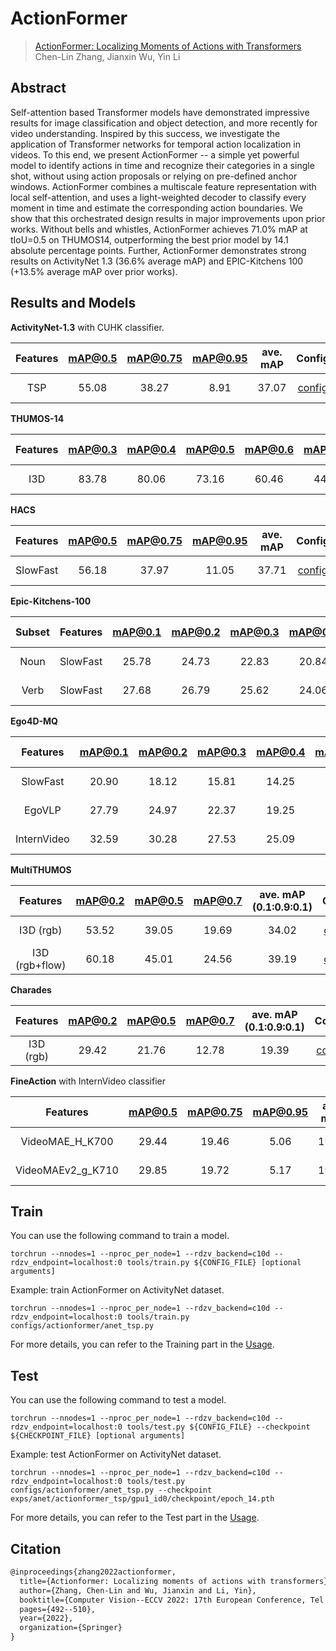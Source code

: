 # ActionFormer

> [ActionFormer: Localizing Moments of Actions with Transformers](https://arxiv.org/abs/2202.07925)  
> Chen-Lin Zhang, Jianxin Wu, Yin Li

<!-- [ALGORITHM] -->

## Abstract

Self-attention based Transformer models have demonstrated impressive results for image classification and object detection, and more recently for video understanding. Inspired by this success, we investigate the application of Transformer networks for temporal action localization in videos. To this end, we present ActionFormer -- a simple yet powerful model to identify actions in time and recognize their categories in a single shot, without using action proposals or relying on pre-defined anchor windows. ActionFormer combines a multiscale feature representation with local self-attention, and uses a light-weighted decoder to classify every moment in time and estimate the corresponding action boundaries. We show that this orchestrated design results in major improvements upon prior works. Without bells and whistles, ActionFormer achieves 71.0% mAP at tIoU=0.5 on THUMOS14, outperforming the best prior model by 14.1 absolute percentage points. Further, ActionFormer demonstrates strong results on ActivityNet 1.3 (36.6% average mAP) and EPIC-Kitchens 100 (+13.5% average mAP over prior works).

## Results and Models

**ActivityNet-1.3** with CUHK classifier.

| Features | mAP@0.5 | mAP@0.75 | mAP@0.95 | ave. mAP |        Config         |                                                                                          Download                                                                                          |
| :------: | :-----: | :------: | :------: | :------: | :-------------------: | :----------------------------------------------------------------------------------------------------------------------------------------------------------------------------------------: |
|   TSP    |  55.08  |  38.27   |   8.91   |  37.07   | [config](anet_tsp.py) | [model](https://drive.google.com/file/d/1loC72F4U79jWfoRL9SB2rdk3xykBKqHN/view?usp=sharing)   \| [log](https://drive.google.com/file/d/1YveGerbI1es51t2Ii7WZDgPlJy3lGBLf/view?usp=sharing) |

**THUMOS-14**

| Features | mAP@0.3 | mAP@0.4 | mAP@0.5 | mAP@0.6 | mAP@0.7 | ave. mAP |         Config          |                                                                                          Download                                                                                          |
| :------: | :-----: | :-----: | :-----: | :-----: | :-----: | :------: | :---------------------: | :----------------------------------------------------------------------------------------------------------------------------------------------------------------------------------------: |
|   I3D    |  83.78  |  80.06  |  73.16  |  60.46  |  44.72  |  68.44   | [config](thumos_i3d.py) | [model](https://drive.google.com/file/d/17oP-fMOjw6wwnaQWTlikWwoZoSkiIFkt/view?usp=sharing)   \| [log](https://drive.google.com/file/d/1WJe98mKoXaP2X9Th-gKC8rw0JeKxfJkq/view?usp=sharing) |

**HACS**

| Features | mAP@0.5 | mAP@0.75 | mAP@0.95 | ave. mAP |           Config           |                                                                                          Download                                                                                          |
| :------: | :-----: | :------: | :------: | :------: | :------------------------: | :----------------------------------------------------------------------------------------------------------------------------------------------------------------------------------------: |
| SlowFast |  56.18  |  37.97   |  11.05   |  37.71   | [config](hacs_slowfast.py) | [model](https://drive.google.com/file/d/1IdxR5lyfXzk5wjl-8YDcH0Nw2BEDwzWz/view?usp=sharing)   \| [log](https://drive.google.com/file/d/1Eu2O9IKuR8XLeZ37OxCq7NjSUKPE-3Zw/view?usp=sharing) |

**Epic-Kitchens-100**

| Subset | Features | mAP@0.1 | mAP@0.2 | mAP@0.3 | mAP@0.4 | mAP@0.5 | ave. mAP |                  Config                  |                                                                                          Download                                                                                          |
| :----: | :------: | :-----: | :-----: | :-----: | :-----: | :-----: | :------: | :--------------------------------------: | :----------------------------------------------------------------------------------------------------------------------------------------------------------------------------------------: |
|  Noun  | SlowFast |  25.78  |  24.73  |  22.83  |  20.84  |  17.45  |  22.33   | [config](epic_kitchens_slowfast_noun.py) | [model](https://drive.google.com/file/d/1RckzXf5W8oD_ARZw5dyYo03ZKVrU1n9-/view?usp=sharing)   \| [log](https://drive.google.com/file/d/18dVA27hWRBjM8lp4S12DscCkNJBqFrWp/view?usp=sharing) |
|  Verb  | SlowFast |  27.68  |  26.79  |  25.62  |  24.06  |  20.48  |  24.93   | [config](epic_kitchens_slowfast_verb.py) | [model](https://drive.google.com/file/d/1-RLtnku727Fh39rihyGVxLCU5klTIvbn/view?usp=sharing)   \| [log](https://drive.google.com/file/d/1w18Ccyi22ZHgM0ECx6rAKOXqFoO9L0Iq/view?usp=sharing) |

**Ego4D-MQ**

|  Features   | mAP@0.1 | mAP@0.2 | mAP@0.3 | mAP@0.4 | mAP@0.5 | ave. mAP |             Config             |                                                                                          Download                                                                                          |
| :---------: | :-----: | :-----: | :-----: | :-----: | :-----: | :------: | :----------------------------: | :----------------------------------------------------------------------------------------------------------------------------------------------------------------------------------------: |
|  SlowFast   |  20.90  |  18.12  |  15.81  |  14.25  |  12.21  |  16.26   |  [config](ego4d_slowfast.py)   | [model](https://drive.google.com/file/d/1QMzpP281_XAz5woGmiLercBaUGVrdrv0/view?usp=sharing)   \| [log](https://drive.google.com/file/d/16oRGGq7LiiYCv7yeqG9TR2f6bS-3Fi6r/view?usp=sharing) |
|   EgoVLP    |  27.79  |  24.97  |  22.37  |  19.25  |  16.25  |  22.13   |   [config](ego4d_egovlp.py)    | [model](https://drive.google.com/file/d/1c23BHCCuy7bOlyRkwXMSnTyeA3jRedGt/view?usp=sharing)   \| [log](https://drive.google.com/file/d/1Gu0uaW6ICcarL_wLcwiQTTSf6NqyQMjQ/view?usp=sharing) |
| InternVideo |  32.59  |  30.28  |  27.53  |  25.09  |  22.13  |  27.52   | [config](ego4d_internvideo.py) | [model](https://drive.google.com/file/d/1Q25ZxXIlSi6vr5T4EX4Z75_Iq1uU8Pdi/view?usp=sharing)   \| [log](https://drive.google.com/file/d/1_7Xm3_1Qg0MLXGW5Wx6XyfTTc0Pnn0dt/view?usp=sharing) |


**MultiTHUMOS**

|    Features    | mAP@0.2 | mAP@0.5 | mAP@0.7 | ave. mAP (0.1:0.9:0.1) |              Config              |                                                                                          Download                                                                                          |
| :------------: | :-----: | :-----: | :-----: | :--------------------: | :------------------------------: | :----------------------------------------------------------------------------------------------------------------------------------------------------------------------------------------: |
|   I3D (rgb)    |  53.52  |  39.05  |  19.69  |         34.02          | [config](multithumos_i3d_rgb.py) | [model](https://drive.google.com/file/d/1iZ1KeXDQJFLFKe24bCSIoJv6DmtBebSM/view?usp=sharing)   \| [log](https://drive.google.com/file/d/1Z2Or_d1aarXr7mjbVVJMnzsI5ieDlLed/view?usp=sharing) |
| I3D (rgb+flow) |  60.18  |  45.01  |  24.56  |         39.19          |   [config](multithumos_i3d.py)   | [model](https://drive.google.com/file/d/1GvaxJdZhL01DYIWg3QWA5BXdm_rLor32/view?usp=sharing)   \| [log](https://drive.google.com/file/d/1KGLz30nbBtwv235tZyPkr2SPvz79koq9/view?usp=sharing) |

**Charades**

| Features  | mAP@0.2 | mAP@0.5 | mAP@0.7 | ave. mAP (0.1:0.9:0.1) |            Config             |                                                                                          Download                                                                                          |
| :-------: | :-----: | :-----: | :-----: | :--------------------: | :---------------------------: | :----------------------------------------------------------------------------------------------------------------------------------------------------------------------------------------: |
| I3D (rgb) |  29.42  |  21.76  |  12.78  |         19.39          | [config](charades_i3d_rgb.py) | [model](https://drive.google.com/file/d/1EFCNke077m4JC_6OMJZXEnaKW2UAgFpA/view?usp=sharing)   \| [log](https://drive.google.com/file/d/1CuwGJ9m2YtvnKHsq9slkgtANoNEmbqVP/view?usp=sharing) |

**FineAction** with InternVideo classifier

|     Features      | mAP@0.5 | mAP@0.75 | mAP@0.95 | ave. mAP |                Config                |                                                                                         Download                                                                                          |
| :---------------: | :-----: | :------: | :------: | :------: | :----------------------------------: | :---------------------------------------------------------------------------------------------------------------------------------------------------------------------------------------: |
|  VideoMAE_H_K700  |  29.44  |  19.46   |   5.06   |  19.32   |  [config](fineaction_videomae_h.py)  | [model](https://drive.google.com/file/d/1uNQufJMf9U6Igv6w4J70xiEVqYUKteTE/view?usp=sharing)  \| [log](https://drive.google.com/file/d/1VAQbtZuvRiTk8oFS7EIF9ilOKm1165u-/view?usp=sharing) |
| VideoMAEv2_g_K710 |  29.85  |  19.72   |   5.17   |  19.62   | [config](fineaction_videomaev2_g.py) | [model](https://drive.google.com/file/d/1o7HdsZIR-JufAGHD6cq-xRRIEX3IMlyY/view?usp=sharing)  \| [log](https://drive.google.com/file/d/1QenPC5OV9gI62wKkgbrdYyJpLSxP5awp/view?usp=sharing) |


## Train

You can use the following command to train a model.

```shell
torchrun --nnodes=1 --nproc_per_node=1 --rdzv_backend=c10d --rdzv_endpoint=localhost:0 tools/train.py ${CONFIG_FILE} [optional arguments]
```

Example: train ActionFormer on ActivityNet dataset.

```shell
torchrun --nnodes=1 --nproc_per_node=1 --rdzv_backend=c10d --rdzv_endpoint=localhost:0 tools/train.py configs/actionformer/anet_tsp.py
```

For more details, you can refer to the Training part in the [Usage](../../docs/en/usage.md).

## Test

You can use the following command to test a model.

```shell
torchrun --nnodes=1 --nproc_per_node=1 --rdzv_backend=c10d --rdzv_endpoint=localhost:0 tools/test.py ${CONFIG_FILE} --checkpoint ${CHECKPOINT_FILE} [optional arguments]
```

Example: test ActionFormer on ActivityNet dataset.

```shell
torchrun --nnodes=1 --nproc_per_node=1 --rdzv_backend=c10d --rdzv_endpoint=localhost:0 tools/test.py configs/actionformer/anet_tsp.py --checkpoint exps/anet/actionformer_tsp/gpu1_id0/checkpoint/epoch_14.pth
```

For more details, you can refer to the Test part in the [Usage](../../docs/en/usage.md).

## Citation

```latex
@inproceedings{zhang2022actionformer,
  title={Actionformer: Localizing moments of actions with transformers},
  author={Zhang, Chen-Lin and Wu, Jianxin and Li, Yin},
  booktitle={Computer Vision--ECCV 2022: 17th European Conference, Tel Aviv, Israel, October 23--27, 2022, Proceedings, Part IV},
  pages={492--510},
  year={2022},
  organization={Springer}
}
```